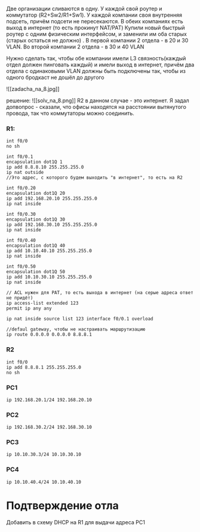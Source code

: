 Две организации сливаются в одну. У каждой свой роутер и коммутатор (R2+Sw2/R1+Sw1). У каждой компании своя внутренняя подсеть, причём подсети не пересекаются. 
В обеих компаниях есть выход в интернет (то есть прокинут NAT/PAT)
Купили новый быстрый роутер с одним физическим интерфейсом, и заменили им оба старых (старых остаться не должно) .  В первой компании  2 отдела - в 20 и 30 VLAN. Во второй компании  2 отдела - в 30 и 40 VLAN

Нужно сделать так, чтобы обе компании имели L3 связность(каждый отдел должен пинговать каждый) и имели выход в интернет, причём два отдела с одинаковыми VLAN должны быть подключены так, чтобы из одного бродкаст не дошёл до другого

![[zadacha_na_8.jpg]]

решение:
![[solv_na_8.png]]
R2 в данном случае - это интернет. Я задал допвопрос - сказали, что офисы находятся на расстоянии вытянутого провода, так что коммутаторы можно соединить.
### R1:
```
int f0/0
no sh

int f0/0.1
encapsulation dot1Q 1
ip add 8.8.8.10 255.255.255.0
ip nat outside
//Это адрес, с которого будем выходить "в интернет", то есть на R2

int f0/0.20
encapsulation dot1Q 20
ip add 192.168.20.10 255.255.255.0
ip nat inside

int f0/0.30
encapsulation dot1Q 30
ip add 192.168.30.10 255.255.255.0
ip nat inside

int f0/0.40
encapsulation dot1Q 40
ip add 10.10.40.10 255.255.255.0
ip nat inside

int f0/0.50
encapsulation dot1Q 50
ip add 10.10.30.10 255.255.255.0
ip nat inside

// ACL нужен для PAT, то есть выхода в интернет (на серые адреса ответ не придёт)
ip access-list extended 123
permit ip any any

ip nat inside source list 123 interface f0/0.1 overload

//defaul gateway, чтобы не настраивать маршрутизацию
ip route 0.0.0.0 0.0.0.0 8.8.8.1
```

### R2
```
int f0/0
ip add 8.8.8.1 255.255.255.0
no sh
```


### PC1
```
ip 192.168.20.1/24 192.168.20.10
```
### PC2
```
ip 192.168.30.2/24 192.168.30.10
```
### PC3
```
ip 10.10.30.3/24 10.10.30.10
```
### PC4
```
ip 10.10.40.4/24 10.10.40.10
```

# Подтверждение отла
Добавить в схему DHCP на R1 для выдачи адреса PC1